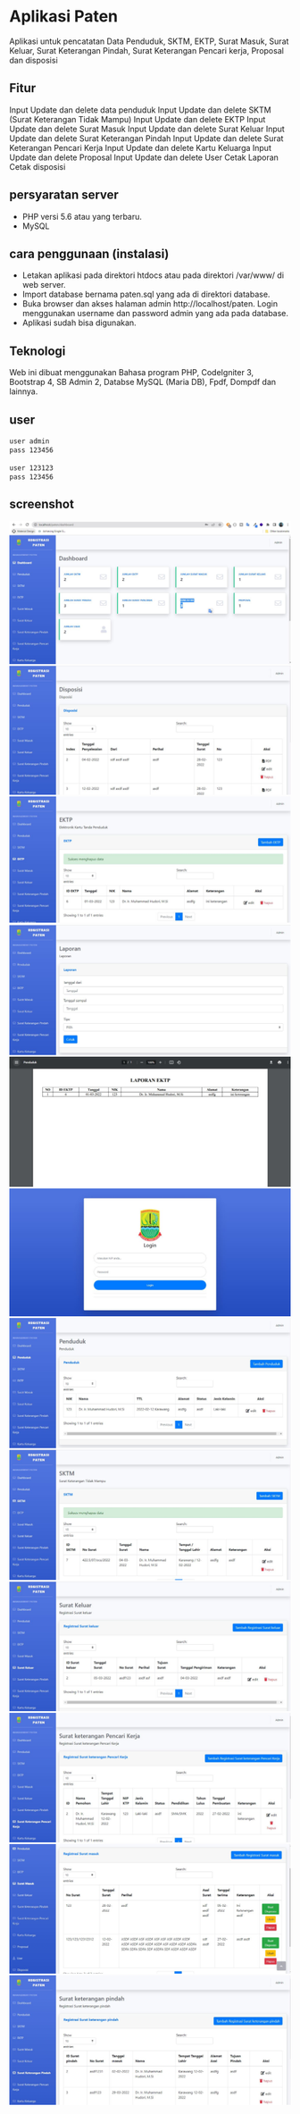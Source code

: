 # Aplikasi Paten
Aplikasi untuk pencatatan Data Penduduk, SKTM, EKTP, Surat Masuk, Surat Keluar, Surat Keterangan Pindah, Surat Keterangan Pencari kerja, Proposal dan disposisi

## Fitur
Input Update dan delete data penduduk
Input Update dan delete SKTM (Surat Keterangan Tidak Mampu)
Input Update dan delete EKTP 
Input Update dan delete Surat Masuk
Input Update dan delete Surat Keluar
Input Update dan delete Surat Keterangan Pindah
Input Update dan delete Surat Keterangan Pencari Kerja
Input Update dan delete Kartu Keluarga
Input Update dan delete Proposal
Input Update dan delete User
Cetak Laporan
Cetak disposisi

## persyaratan server
- PHP versi 5.6 atau yang terbaru.
- MySQL


## cara penggunaan (instalasi)
- Letakan aplikasi pada direktori htdocs atau pada direktori /var/www/ di web server.
- Import database bernama paten.sql yang ada di direktori database.
- Buka browser dan akses halaman admin http://localhost/paten. Login menggunakan username dan password admin yang ada pada database.
- Aplikasi sudah bisa digunakan.


## Teknologi
Web ini dibuat menggunakan Bahasa program PHP, CodeIgniter 3, Bootstrap 4, SB Admin 2, Databse MySQL (Maria DB), Fpdf, Dompdf dan lainnya.

## user 
```
user admin
pass 123456

user 123123
pass 123456
```

## screenshot
![Dashboard](https://github.com/deniace/paten/blob/main/screenshot/dahsboard.JPG)
![Disposisi](https://github.com/deniace/paten/blob/main/screenshot/disposisi.JPG)
![EKTP](https://github.com/deniace/paten/blob/main/screenshot/ektp.JPG)
![Laporan](https://github.com/deniace/paten/blob/main/screenshot/laporan.JPG)
![Laporan PDF](https://github.com/deniace/paten/blob/main/screenshot/laporan_pdf.JPG)
![Login](https://github.com/deniace/paten/blob/main/screenshot/login.JPG)
![Penduduk](https://github.com/deniace/paten/blob/main/screenshot/penduduk.JPG)
![SKTM](https://github.com/deniace/paten/blob/main/screenshot/sktm.JPG)
![Surat Keluar](https://github.com/deniace/paten/blob/main/screenshot/surat_keluar.JPG)
![Surat Keterangan Pencari kerja](https://github.com/deniace/paten/blob/main/screenshot/surat_keterangan_pencari_kerja.JPG)
![Surat Masuk](https://github.com/deniace/paten/blob/main/screenshot/surat_masuk.JPG)
![Surat Pindah](https://github.com/deniace/paten/blob/main/screenshot/surat_pindah.JPG)



